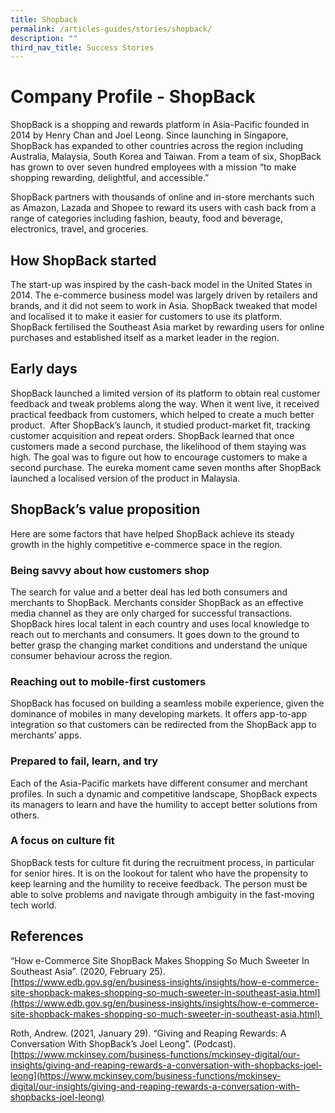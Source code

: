 ```yaml
---
title: Shopback
permalink: /articles-guides/stories/shopback/
description: ""
third_nav_title: Success Stories
---
```

# Company Profile - ShopBack 

ShopBack is a shopping and rewards platform in Asia-Pacific founded in 2014 by Henry Chan and Joel Leong. Since launching in Singapore, ShopBack has expanded to other countries across the region including Australia, Malaysia, South Korea and Taiwan. From a team of six, ShopBack has grown to over seven hundred employees with a mission “to make shopping rewarding, delightful, and accessible.”  

ShopBack partners with thousands of online and in-store merchants such as Amazon, Lazada and Shopee to reward its users with cash back from a range of categories including fashion, beauty, food and beverage, electronics, travel, and groceries. 

## How ShopBack started  

The start-up was inspired by the cash-back model in the United States in 2014. The e-commerce business model was largely driven by retailers and brands, and it did not seem to work in Asia. ShopBack tweaked that model and localised it to make it easier for customers to use its platform. ShopBack fertilised the Southeast Asia market by rewarding users for online purchases and established itself as a market leader in the region.  

## Early days 

ShopBack launched a limited version of its platform to obtain real customer feedback and tweak problems along the way. When it went live, it received practical feedback from customers, which helped to create a much better product.  After ShopBack’s launch, it studied product-market fit, tracking customer acquisition and repeat orders. ShopBack learned that once customers made a second purchase, the likelihood of them staying was high. The goal was to figure out how to encourage customers to make a second purchase. The eureka moment came seven months after ShopBack launched a localised version of the product in Malaysia. 

## ShopBack’s value proposition

Here are some factors that have helped ShopBack achieve its steady growth in the highly competitive e-commerce space in the region.  

###    Being savvy about how customers shop 
    

The search for value and a better deal has led both consumers and merchants to ShopBack. Merchants consider ShopBack as an effective media channel as they are only charged for successful transactions.  ShopBack hires local talent in each country and uses local knowledge to reach out to merchants and consumers. It goes down to the ground to better grasp the changing market conditions and understand the unique consumer behaviour across the region.   

###    Reaching out to mobile-first customers  
    

ShopBack has focused on building a seamless mobile experience, given the dominance of mobiles in many developing markets. It offers app-to-app integration so that customers can be redirected from the ShopBack app to merchants’ apps.  

###    Prepared to fail, learn, and try 
    

Each of the Asia-Pacific markets have different consumer and merchant profiles. In such a dynamic and competitive landscape, ShopBack expects its managers to learn and have the humility to accept better solutions from others.  

###    A focus on culture fit 
    

ShopBack tests for culture fit during the recruitment process, in particular for senior hires. It is on the lookout for talent who have the propensity to keep learning and the humility to receive feedback. The person must be able to solve problems and navigate through ambiguity in the fast-moving tech world.  

## References 

“How e-Commerce Site ShopBack Makes Shopping So Much Sweeter In Southeast Asia”. (2020, February 25). [https://www.edb.gov.sg/en/business-insights/insights/how-e-commerce-site-shopback-makes-shopping-so-much-sweeter-in-southeast-asia.html](https://www.edb.gov.sg/en/business-insights/insights/how-e-commerce-site-shopback-makes-shopping-so-much-sweeter-in-southeast-asia.html) 

Roth, Andrew. (2021, January 29). “Giving and Reaping Rewards: A Conversation With ShopBack’s Joel Leong”. (Podcast). [https://www.mckinsey.com/business-functions/mckinsey-digital/our-insights/giving-and-reaping-rewards-a-conversation-with-shopbacks-joel-leong](https://www.mckinsey.com/business-functions/mckinsey-digital/our-insights/giving-and-reaping-rewards-a-conversation-with-shopbacks-joel-leong)